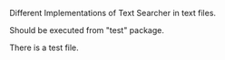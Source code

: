 
Different Implementations of Text Searcher in text files.

Should be executed from "test" package.

There is a test file.
